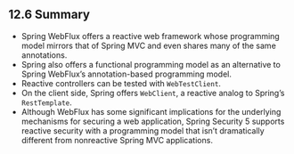 ## 12.6 Summary

* Spring WebFlux offers a reactive web framework whose programming model mirrors that of Spring MVC and even shares many of the same annotations.
* Spring also offers a functional programming model as an alternative to Spring WebFlux’s annotation-based programming model.
*  Reactive controllers can be tested with `WebTestClient`.
* On the client side, Spring offers `WebClient`, a reactive analog to Spring’s `RestTemplate`.
* Although WebFlux has some significant implications for the underlying mechanisms for securing a web application, Spring Security 5 supports reactive security with a programming model that isn’t dramatically different from nonreactive Spring MVC applications.